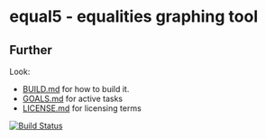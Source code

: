 equal5 - equalities graphing tool
=================================

Further
-------

Look:
 - [BUILD.md](BUILD.md) for how to build it.
 - [GOALS.md](GOALS.md) for active tasks
 - [LICENSE.md](LICENSE.md) for licensing terms

[![Build Status](https://drone.io/github.com/oleksiyp/equal5/status.png)](https://drone.io/github.com/oleksiyp/equal5/latest)
